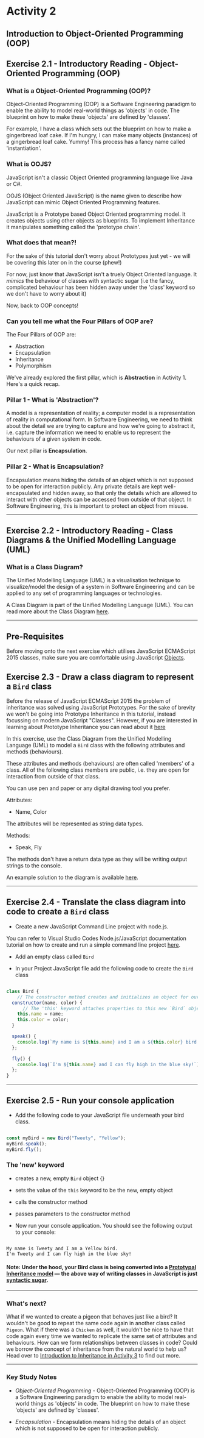 # Activity 2
## Introduction to Object-Oriented Programming (OOP)

## Exercise 2.1 - Introductory Reading - Object-Oriented Programming (OOP)

### What is a Object-Oriented Programming (OOP)?

Object-Oriented Programming (OOP) is a Software Engineering paradigm to enable the ability to model real-world things as 'objects' in code. The blueprint on how to make these 'objects' are defined by 'classes'.

For example, I have a class which sets out the blueprint on how to make a gingerbread loaf cake. If I'm hungry, I can make many objects (instances) of a gingerbread loaf cake. Yummy! This process has a fancy name called 'instantiation'.

### What is OOJS?

JavaScript isn't a classic Object Oriented programming language like Java or C#. 

OOJS (Object Oriented JavaScript) is the name given to describe how JavaScript can mimic Object Oriented Programming features.

JavaScript is a Prototype based Object Oriented programming model. It creates objects using other objects as blueprints. To implement Inheritance it manipulates something called the 'prototype chain'. 

### What does that mean?!

For the sake of this tutorial don't worry about Prototypes just yet - we will be covering this later on in the course (phew!)

For now, just know that JavaScript isn't a truely Object Oriented language. It *mimics* the behaviour of classes with syntactic sugar (i.e the fancy, complicated behaviour has been hidden away under the 'class' keyword so we don't have to worry about it)

Now, back to OOP concepts!

### Can you tell me what the Four Pillars of OOP are?

The Four Pillars of OOP are:

- Abstraction
- Encapsulation
- Inheritance
- Polymorphism

We've already explored the first pillar, which is **Abstraction** in Activity 1. Here's a quick recap.

### Pillar 1 - What is 'Abstraction'?

A model is a representation of reality; a computer model is a representation of reality in computational form. In Software Engineering, we need to think about the detail we are trying to capture and how we're going to abstract it, i.e. capture the information we need to enable us to represent the behaviours of a given system in code.

Our next pillar is **Encapsulation**.

### Pillar 2 - What is Encapsulation?

Encapsulation means hiding the details of an object which is not supposed to be open for interaction publicly. Any private details are kept well-encapsulated and hidden away, so that only the details which are allowed to interact with other objects can be accessed from outside of that object. In Software Engineering, this is important to protect an object from misuse.

---

## Exercise 2.2 - Introductory Reading - Class Diagrams & the Unified Modelling Language (UML)

### What is a Class Diagram?

The Unified Modelling Language (UML) is a visualisation technique to visualize/model the design of a system in Software Engineering and can be applied to any set of programming languages or technologies.

A Class Diagram is part of the Unified Modelling Language (UML). You can read more about the Class Diagram [here](https://www.visual-paradigm.com/guide/uml-unified-modeling-language/what-is-class-diagram/).

---

## Pre-Requisites

Before moving onto the next exercise which utilises JavaScript ECMAScript 2015 classes, make sure you are comfortable using JavaScript [Objects](https://developer.mozilla.org/en-US/docs/Learn/JavaScript/Objects). 

## Exercise 2.3 - Draw a class diagram to represent a `Bird` class

Before the release of JavaScript ECMAScript 2015 the problem of inheritance was solved using JavaScript Prototypes. For the sake of brevity we won't be going into Prototype Inheritance in this tutorial, instead focussing on modern JavaScript "Classes". However, if you are interested in learning about Prototype Inheritance you can read about it [here](https://developer.mozilla.org/en-US/docs/Web/JavaScript/Inheritance_and_the_prototype_chain)

In this exercise, use the Class Diagram from the Unified Modelling Language (UML) to model a `Bird` class with the following attributes and methods (behaviours).

These attributes and methods (behaviours) are often called 'members' of a class. All of the following class members are public, i.e. they are open for interaction from outside of that class.

You can use pen and paper or any digital drawing tool you prefer.

Attributes:
- Name, Color

The attributes will be represented as string data types.

Methods:
- Speak, Fly

The methods don't have a return data type as they will be writing output strings to the console.

An example solution to the diagram is available [here](../solutions/activity_2_exercise_2.3.png).

---

## Exercise 2.4 - Translate the class diagram into code to create a `Bird` class

- Create a new JavaScript Command Line project with node.js.

You can refer to Visual Studio Codes Node.js/JavaScript documentation tutorial on how to create and run a simple command line project [here](https://code.visualstudio.com/docs/nodejs/nodejs-tutorial).

- Add an empty class called `Bird`

- In your Project JavaScript file add the following code to create the `Bird` class

```JavaScript

class Bird {
    // The constructor method creates and initializes an object for our `Bird` class
  constructor(name, color) {
      // The 'this' keyword attaches properties to this new `Bird` object
    this.name = name;
    this.color = color;
  }

  speak() {
    console.log(`My name is ${this.name} and I am a ${this.color} bird.`);
  };

  fly() {
    console.log(`I'm ${this.name} and I can fly high in the blue sky!`);
  };
}
```

---

## Exercise 2.5 - Run your console application

- Add the following code to your JavaScript file underneath your bird class.

```JavaScript

const myBird = new Bird("Tweety", "Yellow");
myBird.speak();
myBird.fly();

```

### The 'new' keyword 
- creates a new, empty `Bird` object {}
- sets the value of the `this` keyword to be the new, empty object
- calls the constructor method 
- passes parameters to the constructor method


- Now run your console application. You should see the following output to your console:

```

My name is Tweety and I am a Yellow bird.
I'm Tweety and I can fly high in the blue sky!

```

#### Note: Under the hood, your Bird class is being converted into a [Prototypal Inheritance model](https://developer.mozilla.org/en-US/docs/Web/JavaScript/Inheritance_and_the_prototype_chain) — the above way of writing classes in JavaScript is just [syntactic sugar](https://en.wikipedia.org/wiki/Syntactic_sugar). 


---

### What's next?

What if we wanted to create a pigeon that behaves just like a bird? It wouldn't be good to repeat the same code again in another class called `Pigeon`. What if there was a `Chicken` as well, it wouldn't be nice to have that code again every time we wanted to replicate the same set of attributes and behaviours. How can we form relationships between classes in code? Could we borrow the concept of inheritance from the natural world to help us? Head over to [Introduction to Inheritance in Activity 3](./activity_3.md) to find out more.

---

### Key Study Notes

- *Object-Oriented Programming* - Object-Oriented Programming (OOP) is a Software Engineering paradigm to enable the ability to model real-world things as 'objects' in code. The blueprint on how to make these 'objects' are defined by 'classes'.

- *Encapsulation* - Encapsulation means hiding the details of an object which is not supposed to be open for interaction publicly.